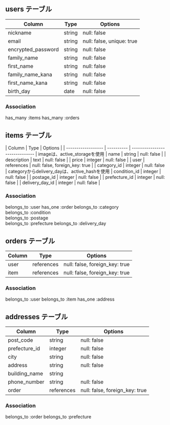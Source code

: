 ## users テーブル
| Column             | Type   | Options                   |
| ------------------ | ------ | --------------------------|
| nickname           | string | null: false               |
| email              | string | null: false, unique: true |
| encrypted_password | string | null: false               |
| family_name        | string | null: false               |
| first_name         | string | null: false               |
| family_name_kana   | string | null: false               |
| first_name_kana    | string | null: false               |
| birth_day          | date   | null: false               |

### Association
has_many :items
has_many :orders

## items テーブル
| Column             | Type       | Options                        |
| ------------------ | ---------- | ------------------------------ |  imageは、active_storageを使用
| name               | string     | null: false                    |
| description        | text       | null: false                    |
| price              | integer    | null: false                    |
| user               | references | null: false, foreign_key: true |
| category_id        | integer    | null: false                    |  categoryからdelivery_dayは、active_hashを使用
| condition_id       | integer    | null: false                    |
| postage_id         | integer    | null: false                    |
| prefecture_id      | integer    | null: false                    |
| delivery_day_id    | integer    | null: false                    |

### Association
belongs_to :user
has_one :order
belongs_to :category    
belongs_to :condition        
belongs_to :postage          
belongs_to :prefecture
belongs_to :delivery_day

## orders テーブル
| Column             | Type       | Options                        |
| ------------------ | ---------- | ------------------------------ |
| user               | references | null: false, foreign_key: true |
| item               | references | null: false, foreign_key: true |

### Association
belongs_to :user
belongs_to :item
has_one :address

## addresses テーブル
| Column             | Type       | Options                        |
| ------------------ | ---------- | ------------------------------ |
| post_code          | string     | null: false                    |
| prefecture_id      | integer    | null: false                    | active_hash
| city               | string     | null: false                    |
| address            | string     | null: false                    |
| building_name      | string     |                                |
| phone_number       | string     | null: false                    |
| order              | references | null: false, foreign_key: true |

### Association
belongs_to :order
belongs_to :prefecture




